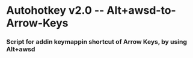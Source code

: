 # Autohotkey v2.0 -- Alt+awsd-to-Arrow-Keys
### Script for addin keymappin shortcut of Arrow Keys, by using Alt+awsd
